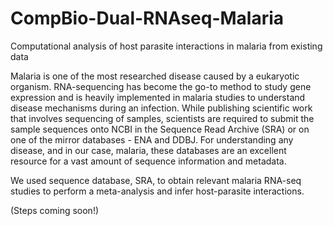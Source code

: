 # CompBio-Dual-RNAseq-Malaria
Computational analysis of host parasite interactions in malaria from existing data


Malaria is one of the most researched disease caused by a eukaryotic organism. RNA-sequencing has become the go-to method to study gene expression and is heavily implemented in malaria studies to understand disease mechanisms during an infection. While publishing scientific work that involves sequencing of samples, scientists are required to submit the sample sequences onto NCBI in the Sequence Read Archive (SRA) or on one of the mirror databases - ENA and DDBJ. For understanding any disease, and in our case, malaria, these databases are an excellent resource for a vast amount of sequence information and metadata.

We used sequence database, SRA, to obtain relevant malaria RNA-seq studies to perform a meta-analysis and infer host-parasite interactions. 

(Steps coming soon!)

